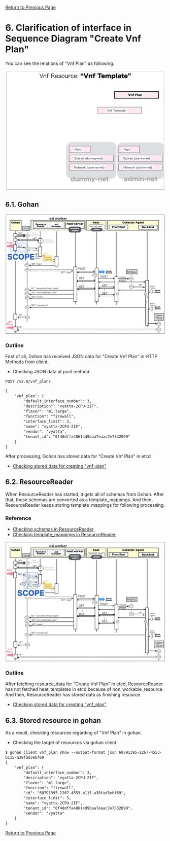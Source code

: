 [Return to Previous Page](00_firewall.md)

# 6. Clarification of interface in Sequence Diagram "Create Vnf Plan"
You can see the relations of "Vnf Plan" as following.

![Vnf Plan](resource/gohan_investigate_for_firewall.007.png)


## 6.1. Gohan

![scope](../images/ESI_Sequence_diagram.002.png)

### Outline
First of all, Gohan has received JSON data for "Create Vnf Plan" in HTTP Methods from client.

* Checking JSON data at post method
```
POST /v2.0/vnf_plans
```
```
{
    "vnf_plan": {
        "default_interface_number": 3,
        "description": "vyatta-2CPU-2IF",
        "flavor": "m1.large",
        "function": "firewall",
        "interface_limit": 3,
        "name": "vyatta-2CPU-2IF",
        "vendor": "vyatta",
        "tenant_id": "0f40dffa48614d9baa7eaac7e7532099"
    }
}
```
After processing, Gohan has stored data for "Create Vnf Plan" in etcd

* [Checking stored data for creating "vnf_plan"](stored_in_etcd/01_Gohan/CreateVnfPlan_01.md)


## 6.2. ResourceReader
When ResourceReader has started, it gets all of schemas from Gohan.
After that, these schemas are converted as a template_mappings.
And then, ResourceReader keeps storing template_mappings for following processing.

### Reference
* [Checking schemas in ResourceReader](../memo/schemas.txt)
* [Checking template_mappings in ResourceReader](../memo/template_mappings.md)

![scope](../images/ESI_Sequence_diagram.003.png)

### Outline
After fetching resource_data for "Create Vnf Plan" in etcd, ResourceReader has not fetched heat_templates in etcd because of non_workable_resource.
And then, ResourceReader has stored data as finishing resource

* [Checking stored data for creating "vnf_plan"](stored_in_etcd/00_ResourceReader/CreateVnfPlan_01.md)


## 6.3. Stored resource in gohan
As a result, checking resources regarding of "Vnf Plan" in gohan.

* Checking the target of resources via gohan client
```
$ gohan client vnf_plan show --output-format json 60791395-2267-4553-b115-a38fad3ebf69
{
    "vnf_plan": {
        "default_interface_number": 3,
        "description": "vyatta-2CPU-2IF",
        "flavor": "m1.large",
        "function": "firewall",
        "id": "60791395-2267-4553-b115-a38fad3ebf69",
        "interface_limit": 3,
        "name": "vyatta-2CPU-2IF",
        "tenant_id": "0f40dffa48614d9baa7eaac7e7532099",
        "vendor": "vyatta"
    }
}
```

[Return to Previous Page](00_firewall.md)
